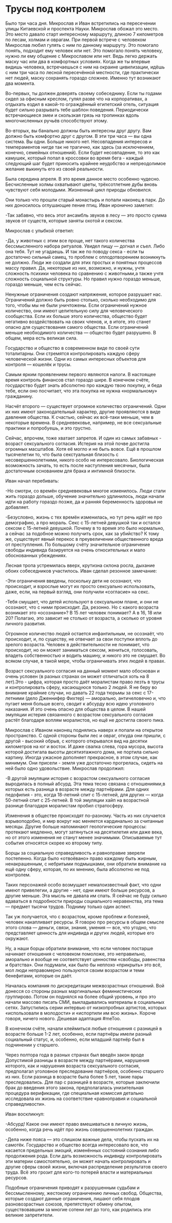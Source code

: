 # Трусы под контролем

Было три часа дня. Микрослав и Иван встретились на пересечении улицы Китаевской и проспекта Науки. Микрослав обожал это место. Это место давало старт интересному маршруту, длиною 7 километров по лесам, холмам и оврагам. При первой встрече с человеком Микрослав любил гулять с ним по данному маршруту. Это помогало понять, подходит ему человек или нет. Это помогало понять человеку, нужно ли ему общение с Микрославом или нет. Ведь легко держать маску час или два в комфортных условиях. Когда же ты впервые видишь человека,  встречаешься с ним на окраине цивилизации, идёшь с ним три часа по лесной пересечённой местности, где практически нет людей, маску сохранять гораздо сложнее. Именно тут возникают два момента.

Во-первых,  ты должен доверять своему собеседнику. Если ты годами сидел за офисным креслом, гулял разве что на корпоративах, а отдыхать ездил в какой-то ограждённый египетский отель, ситуация будет сильно разрывать тебе шаблон поведения. Периодически встречающиеся змеи и скользкая грязь на тропинках вдоль многочисленных ручьёв способствуют этому.  

Во-вторых, вы банально должны быть интересны друг другу. Вам должно быть комфортно друг с другом. В эти три часа — вы одна система. Вы одни. Больше никого нет. Несовпадения интересов и темпераментов нигде так не трагично, как здесь (за исключением, конечно, семейных отношений). Если будет несовпадение, то это как камушек, который попал в кроссовки во время бега - каждый следующий шаг будет приносить крайнее неудобство и непреодолимое желание выкинуть его из своей реальности.
	
Была середина апреля. В это время данное место особенно чудесно. Бесчисленные холмы охватывают цветы, трёхсотлетние дубы вновь чувствуют себя молодыми.  Жизненный цикл природы обновился.
	
Они только что прошли старый монастырь и попали наконец в парк. До них доносилось оглушающие пение птиц. Иван иронично заметил:  

-Так забавно, что весь этот ансамбль звуков в лесу — это просто сумма звуков от существ, которые заняты охотой и сексом.
	
Микрослав с улыбкой ответил:

-Да, у животных с этим все проще, нет такого количества бессмысленного набора ритуалов. Увидел пищу — догнал и съел. Либо она тебя. Тут не угадаешь. И так же по поводу секса -  если ты достаточно сильный самец, то проблем с оплодотворением возникнуть не должно. Люди же создали для этих простых и понятных процессов массу правил. Да, некоторые из них, возможно, и нужны, учтя сложность психики человека по сравнению с животными,а также учтя сложность социальной структуры. Но правил нужно гораздо меньше, гораздо меньше, чем есть сейчас.
	
Ненужные ограничения создают напряжения, которое разрушает нас. Ограничений должно быть ровно столько, сколько необходимо для того, чтобы мы не были уничтожены. Если ограничений нужное количество, они имеют целительную силу для человеческого сообщества. Если их больше этого количества, общество будет негативно воздействовать на своих членов, и, в итоге, это станет опасно для существования самого общества. Если ограничений меньше необходимого количества — общество будет разрушено. В общем,  мера есть  великая сила.
	
Государство и общество в современном виде по своей сути тоталитарны. Они стремятся контролировать каждую сферу человеческой жизни. Одни из самых интересных объектов для контроля — кошелёк и трусы. 
	
Самым ярким проявлением первого являются налоги. В настоящее время контроль финансов стал гораздо шире. В конечном счёте, государство будет знать абсолютно про каждую твою покупку, и беда тебе, если оно посчитает, что эта покупка не нужна «нормальному» гражданину. 
	
Насчёт второго — существует огромное количество ограничений. Одни их них имеют законодательный характер, другие проявляются в виде давления общества. К счастью, сейчас их всё-таки меньше, чем в некоторые времена. В средневековье, например, не все сексуальные практики и попробуешь, и это грустно.
	 
Сейчас, впрочем, тоже хватает запретов. И один из самых забавных  - возраст сексуального согласия. Истерия на этой почве достигла огромных масштабов.  Хотя её могло и не быть вовсе. Ещё в прошлом тысячелетии то, что была секстуальная близость с несовершеннолетними, никого особо не интересовало. Биологическая возможность зачать, то есть после наступления месячных, была достаточным основанием для брака и интимной близости. 
	
Иван начал перебивать: 

-Но смотри, со времён средневековья многое изменилось. Люди стали жить гораздо дольше, обучение значительно удлинилось, люди начали идти на работу гораздо позже, да и ранняя беременность здоровья не добавляет. 
	
-Безусловно, жизнь с тех времён изменилась,  но тут речь идёт не про демографию,  а про мораль. Секс с 15-летней девушкой так и остался сексом с 15-летней девушкой. Почему в то время это было нормально, а сейчас за подобное можно получить срок, как за убийство? К тому же, существует явный перекос в преувеличении общественного вреда от преступления. По большому счёту значительное ограничение свободы индивида базируется на очень относительных и мало обоснованных убеждениях.
	
Лесная тропа устремилась вверх,  крутизна склона росла, дыхание обоих собеседников участилось. Иван сделал резонное замечание:

-Эти ограничения введены, поскольку дети не осознают, что происходит, и взрослые могут их просто сексуально использовать, даже, если, на первый взгляд, они получили «согласие» на секс.
	
-Тебя смущает, что детей используют в сексуальном плане, и они не осознают, что с ними происходит. Да, резонно. Но с какого возраста возникает это «осознание»? В 15 лет человек понимает? А в 16, 18 или 20? Полагаю, это зависит не столько от возраста, а сколько от уровня личного развития. 

Огромное количество людей остается инфантильным, не осознаёт, что происходит, и, по существу, не отвечает за свои поступки вплоть до зрелого возраста. Человек в действительности не понимает, что происходит, но он может заниматься сексом, жениться, голосовать, владеть собственностью и водить машину, и никого это не смущает. Во всяком случае, в такой мере, чтобы ограничивать этих людей в правах.
	
Возраст сексуального согласия на данный момент мало обоснован и очень условен (в разных странах он может отличаться хоть на 8 лет).Это - цифра, которая просто даёт моралистам право лезть в трусы и контролировать сферу, касающуюся только 2 людей. Я не беру во внимание крайние случаи, но давать 22 года тюрьмы за секс с 17-летними (дело Дженнифер Фихтер) — аморально,  античеловечно и, что пугает меня больше всего, сводит к абсурду всю идею уголовного наказания. И это очень опасно для общества в целом. В нашей эмуляции истерия связанного с возрастом сексуального согласия растёт благодаря воплям моралистов, но ещё не достигла своего пика.
	
Микрослав с Иваном наконец поднялись наверх и попали на открытое пространство. С одной стороны были лес и овраг, откуда они пришли, с другой  - высокий обрыв, с которого открывался вид на десятки километров на юг и восток. И даже свалка слева, гора мусора, высота которой достигала высоты десятиэтажного дома, не портила сильно картину. Иногда ужасное дополняет прекрасное, в этом случае, как минимум. Они присели - земля уже достаточно прогрелась, сидеть на ней было одно удовольствие. Микрослав продолжил:
	
-В другой эмуляции история с возрастом сексуального согласия выродилась в полный абсурд. Эта тема тесно связана с отношениями,в которых есть разница в возрасте между партнёрами. Для одних педофилия - это, когда 18-летний спит с 15-летней, для других — когда 50-летний спит с 25-летней.  В той эмуляции хайп на возрастной разнице благодаря моралистам пробил стратосферу.
	
Изменения в обществе происходят по-разному. Часть из них случается взрывоподобно, и мир вокруг нас меняется кардинально за считанные месяцы. Другие больше напоминают геологические процессы: протекают медленно, могут затянуться на десятилетия или даже века, но от этого изменения не станут менее значимыми. Описываемые тут события относятся скорее ко второму типу.
	
Борцы за социальную справедливость и равноправие зверели постепенно. Когда было «отвоёвано»  право каждому быть жирным, ненакрашенным, с небритыми подмышками, они обратили внимание на ещё одну сферу, которая, по их мнению, была абсолютно не под контролем. 
	
Таких персонажей особо  возмущает немалоизвестный факт, что одни имеют привелегии,  а другие - нет, одни имеют больше ресурсов, а другие меньше. Эта мысль не давала им спать. Я сейчас не буду сильно вдаваться в подробности природы социального неравенства, эта тема — предмет тысячи трудов. Подниму только один аспект.
	
Так уж получается, что с возрастом, кроме проблем и болезней, человек накапливает ресурсы. Я говорю про ресурсы в общем смысле этого слова — деньги, связи, знания, умения — все, что угодно, что представляет ценность для индивида и других людей, которые его окружают.
	
Ну, а наши борцы обратили внимание, что если человек постарше начинает отношения с человеком помоложе, это неправильно, аморально и вообще не соответствует ценностям  «свободы, равенства и братства». Они подумали, как было бы неплохо «прикрыть» это всё, мол люди неправомерно пользуются своим возрастом и теми бенефитами, которые он даёт.
	
Началась компания по дискредитации межвозрастных отношений. Вой донесся со стороны разных маргинальных феминистических группирово. Потом он поднялся на более общий уровень, и про это начали массово писать СМИ, выкладывались материалы в социальных сетях. Запустились серии интервью от низкопробных артистов, которых «использовали в молодости» и «испортили им всю жизнь». Короче говоря, ничего нового. Дешевая адаптация #meToo. 

В конечном счёте, начали клеймиться любые отношения с разницей в возрасте больше 1-2 лет,  особенно, если партнёры имели разный социальный статус, и, особенно, если младший партнёр был в подчинении у старшего. 
	
Через полтора года в разных странах был введён закон вроде  Допустимой разницы в возрасте между партнёрами, нарушения которого, как и нарушения возраста сексуального согласия, предполагал уголовное преследование партнёров,  особенно старшего из них. Если разница в возрасте была более 5 лет, такие пары преследовались. Для  пар с разницей в возрасте, которые заключили брак до введения этого закона, предполагалась унизительная процедура верификации, где специальная комиссия детально исследовала их жизнь на соответствие «равноправия и социальной справедливости».
	
Иван воскликнул:

-Абсурд! Какое они имеют право вмешиваться в личную жизнь, особенно, когда речь идёт про жизнь совершеннолетних граждан.
	
-Дела ниже пояса — это слишком важные дела, чтобы пускать их на самотёк. Государство и общество всегда интересовало все, что касается предельных эмоций, изменённых состояний сознания либо продолжения рода. Если дать возможность индивиду контролировать эти материи самостоятельно, он может начать контролировать и другие сферы своей жизни,  включая распределение результатов своего труда.  Всё это грозит для кого-то потерей власти и материальных ресурсов.
	
Подобные ограничения приводят к разрушенным судьбам и бессмысленному, жестокому ограничению личных свобод. Общества, которые создают данные ограничения, лишают себя плодов разновозрастных союзов, препятствуют обмену опытом, существовавшем за многие сотени лет до того, как родились эти великие запретители.
	
